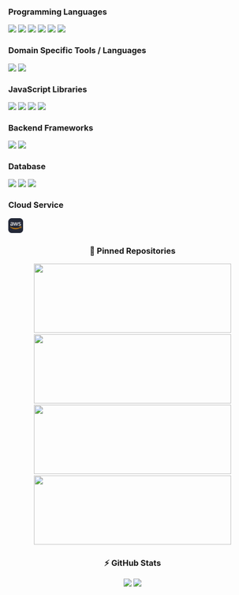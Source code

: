 <!-- <h2 align="center">Jigyansu Nanda</h2> -->

<!-- ## 🏢 Work Experience

**Fullstack Software Engineer at Chef-On-Wheelz**

_Melbourne, Victoria, Australia (February 2024 – April 2024)_

-   **Backend**: Built the complete backend infrastructure of Chef On Wheelz using **Node.js** and **Express.js**, architecting scalable APIs along with **JWT** based **authentication** and **authorization** mechanisms.

-   **Frontend**: Designed and Developed intuitive web and mobile interfaces of Chef On Wheelz using **React.js** and **Redux**. Reduced load times of routes to enhance user engagement and user retention.

-   **Deployment**: Created seamless deployment strategy using **AWS EC2**, **Nginx** ensuring reliable performance and high availability of Chef-On-Wheelz. Used **AWS Route 53** for routing.

**Software Engineer at HCL Technologies**

_Bangalore, India (July 2021 – August 2022)_

-   **Client Google:** Developed and tested Android 12’s **ELS (Emergency Location Services)** using **Spring Framework**, enabling secure Geo-location data transmission between emergency endpoint and PSAP via **HTTPS** to ensure compliance with **E112 caller location** required mandatory by **EU** regulation.

-   Improved data access performance by **43%** through the implementation and maintainance of a **Caching Layer using Redis** while maintaining the **minimum accuracy of 80%** required by European Emergency Number Association.

-   **Client Keysight (IxLoad Video Test solutions):** Applied advanced **VQmon/HD** algorithm for video quality assessment, increasing real-time audio and video performance accuracy over IPTV networks by **7.8%** in Keysight’s **IxLoad Video Test Solution**.

-   Enhanced video streaming performance by implementing more efficient Adaptive Streaming Emulation and User initiated Streaming Emulation in system components such as VoD platforms and OTT video delivery systems.

-   Handled **concurrency issues** and implemented **thread safety** in IMS subsystem inside LTE Sequencer tool.

-   Created two internal applications: **IMS Health Monitor** and **IP Shifting Utility** and optimized legacy codebase. -->

<!-- ## 🎓 Education

| Institution                  | Location           | Duration               | Qualification                              |
| ---------------------------- | ------------------ | ---------------------- | ------------------------------------------ |
| **IIT Delhi**                | New Delhi, India   | _July 2017 - May 2021_ | Bachelor of Technology                     |
| **Naidu +2 Science College** | Bhubaneswar, India | _June 2014 – May 2016_ | Higher Secondary Education (11th and 12th) |
| **Kalinga Vidyapitha**       | Bhubaneswar, India | _May 2011 – May 2014_  | Secondary Education                        | -->

<!-- ## 🛠️ Skills -->

### Programming Languages

<p align="left">
<img  height="25"  src="https://img.shields.io/badge/-Go-000000?style=flat&logo=go&logoColor=white&labelColor=00ADD8&color=grey"/>
<img  height="25"  src="https://img.shields.io/badge/-JavaScript-000000?style=flat&logo=javascript&logoColor=black&labelColor=F7DF1E&color=grey"/>
<img  height="25"  src="https://img.shields.io/badge/-TypeScript-000000?style=flat&logo=typescript&logoColor=white&labelColor=007ACC&color=grey"/>
<img  height="25"  src="https://img.shields.io/badge/-C++-000000?style=flat&logo=c%2B%2B&logoColor=white&labelColor=00599C&color=grey"/>
<img  height="25"  src="https://img.shields.io/badge/-Rust-000000?style=flat&logo=rust&logoColor=white&labelColor=b7410e&color=grey"/>
<img  height="25"  src="https://img.shields.io/badge/-Java-000000?style=flat&logo=openjdk&logoColor=white&labelColor=007396&color=grey"/>
</p>

### Domain Specific Tools / Languages

<p align="left">
<img  height="25"  src="https://img.shields.io/badge/-HTML5-000000?style=flat&logo=html5&logoColor=white&labelColor=E34F26&color=grey"/>
<img  height="25"  src="https://img.shields.io/badge/-CSS3-000000?style=flat&logo=css3&logoColor=white&labelColor=1572B6&color=grey"/>
</p>

### JavaScript Libraries

<p align="left">
<img  height="25"  src="https://img.shields.io/badge/-React-000000?style=flat&logo=react&logoColor=black&labelColor=61DAFB&color=grey"/>
<img  height="25"  src="https://img.shields.io/badge/-Redux-000000?style=flat&logo=redux&logoColor=white&labelColor=764abc&color=grey"/>
<img  height="25"  src="https://img.shields.io/badge/-jQuery-000000?style=flat&logo=jquery&logoColor=white&labelColor=0769AD&color=grey"/>
<img  height="25"  src="https://img.shields.io/badge/-Bootstrap-000000?style=flat&logo=bootstrap&logoColor=white&labelColor=563D7C&color=grey"/>
</p>

### Backend Frameworks

<p align="left">
<img  height="25"  src="https://img.shields.io/badge/-Node.js-000000?style=flat&logo=node.js&logoColor=white&labelColor=339933&color=grey"/>
<img  height="25"  src="https://img.shields.io/badge/-Express-000000?style=flat&logo=express&logoColor=white&labelColor=563D7C&color=grey"/>
</p>

### Database

<p align="left">
<img  height="25"  src="https://img.shields.io/badge/-SQL-000000?style=flat&logo=postgresql&logoColor=white&labelColor=4479A1&color=grey"/>
<img  height="25"  src="https://img.shields.io/badge/-MongoDB-000000?style=flat&logo=mongodb&logoColor=white&labelColor=47A248&color=grey"/>
<img  height="25"  src="https://img.shields.io/badge/-Redis-000000?style=flat&logo=redis&logoColor=white&labelColor=DC382D&color=grey"/>
</p>

### Cloud Service

<p align="left">
  <!-- <img height="25" src="https://img.shields.io/badge/-AWS-232F3E?style=flat&logo=amazon-aws&logoColor=white"/> -->
  <img  height="30" src="https://github.com/jigyansunanda/jigyansunanda/blob/main/assets/AWS-Dark.svg"/>
</p>

<!-- ### 📊 Algorithmic Problem Solving

<p align="center">
  <img height="300em" width="500em" src="https://leetcard.jacoblin.cool/jigyansunanda?theme=dark&font=Karma&ext=contest"/>
</p> -->

<div align="center"> 
  <h3>📁 Pinned Repositories</h3>
  <span>
    <img height="140rem" width="400px" src="https://github-readme-stats.vercel.app/api/pin/?username=jigyansunanda&repo=Online-Code-Runner&theme=bear&hide_border=true"/>
    <img height="140rem" width="400px" src="https://github-readme-stats.vercel.app/api/pin/?username=jigyansunanda&repo=Shortest-Path-Visualizer&theme=bear&hide_border=true"/>
  </pan>
  <span>
    <img height="140rem" width="400px" src="https://github-readme-stats.vercel.app/api/pin/?username=jigyansunanda&repo=Leetcode-Practice&theme=bear&hide_border=true"/>
    <img height="140rem" width="400px" src="https://github-readme-stats.vercel.app/api/pin/?username=jigyansunanda&repo=focus&theme=bear&hide_border=true"/>
  </pan>
</div>

<div align="center"> 
  <h3>⚡ GitHub Stats</h3>
  <span>
    <img height="170rem" src="https://github-readme-stats.vercel.app/api?username=jigyansunanda&show_icons=true&include_all_commits=true&count_private=true&theme=bear&hide_border=true&hide_rank=true&hide_title=true"/>
    <img height="170rem" src="https://github-readme-stats-jigyansu-nandas-projects.vercel.app/api/top-langs/?username=jigyansunanda&count_private=true&layout=compact&theme=bear&hide_border=true&show_icons=true&langs_count=8&hide=css,html,jupyter%20notebook&hide_title=true"/>
    <br>
  </pan>
</div>
<!-- bg_color=0D1117&title_color=ff0043&icon_color=ff0043 -->
